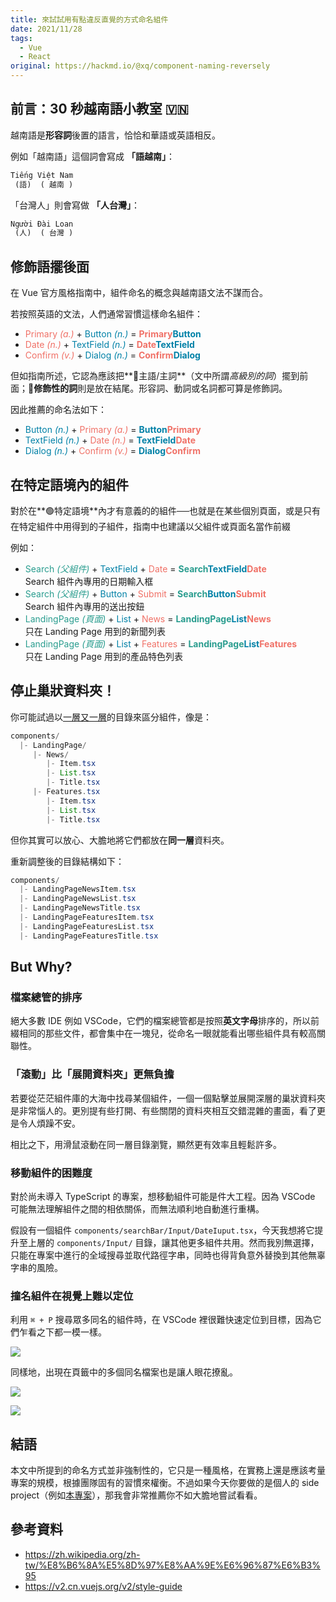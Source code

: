 ```yaml
---
title: 來試試用有點違反直覺的方式命名組件
date: 2021/11/28
tags:
  - Vue
  - React
original: https://hackmd.io/@xq/component-naming-reversely
---
```


## 前言：30 秒越南語小教室 🇻🇳

越南語是**形容詞**後置的語言，恰恰和華語或英語相反。

例如「越南語」這個詞會寫成 **「語越南」**：

```javascript
Tiếng Việt Nam
 (語)  ( 越南 )
```

「台灣人」則會寫做 **「人台灣」**：
```javascript
Người Đài Loan
 (人)  ( 台灣 )
```

## 修飾語擺後面

在 Vue 官方風格指南中，組件命名的概念與越南語文法不謀而合。

若按照英語的文法，人們通常習慣這樣命名組件：

- <font color="#f07167">Primary *(a.)*</font> + <font color="#0081a7"> Button *(n.)*</font> = **<font color="#f07167">Primary</font><font color="#0081a7">Button</font>**
- <font color="#f07167">Date *(n.)*</font> + <font color="#0081a7"> TextField *(n.)*</font> = **<font color="#f07167">Date</font><font color="#0081a7">TextField</font>**
- <font color="#f07167">Confirm *(v.)*</font> + <font color="#0081a7"> Dialog *(n.)*</font> = **<font color="#f07167">Confirm</font><font color="#0081a7">Dialog</font>**

但如指南所述，它認為應該把**🔵主語/主詞**（文中所謂*高級別的詞*）擺到前面；**🔴修飾性的詞**則是放在結尾。形容詞、動詞或名詞都可算是修飾詞。

因此推薦的命名法如下：

- <font color="#0081a7"> Button *(n.)*</font> + <font color="#f07167">Primary *(a.)*</font> = **<font color="#0081a7">Button</font><font color="#f07167">Primary</font>**
- <font color="#0081a7"> TextField *(n.)*</font> + <font color="#f07167">Date *(n.)*</font> = **<font color="#0081a7">TextField</font><font color="#f07167">Date</font>**
- <font color="#0081a7"> Dialog *(n.)*</font> + <font color="#f07167">Confirm *(v.)*</font> = **<font color="#0081a7">Dialog</font><font color="#f07167">Confirm</font>**

## 在特定語境內的組件

對於在**🟢特定語境**內才有意義的的組件──也就是在某些個別頁面，或是只有在特定組件中用得到的子組件，指南中也建議以父組件或頁面名當作前綴

例如：

- <font color="#2a9d8f"> Search *(父組件)*</font> + <font color="#0081a7">TextField</font> + <font color="#f07167">Date</font> = **<font color="#2a9d8f"> Search</font><font color="#0081a7">TextField</font><font color="#f07167">Date</font>**
  <br>Search 組件內專用的日期輸入框
- <font color="#2a9d8f"> Search *(父組件)*</font> + <font color="#0081a7">Button</font> + <font color="#f07167">Submit</font> = **<font color="#2a9d8f"> Search</font><font color="#0081a7">Button</font><font color="#f07167">Submit</font>**
  <br>Search 組件內專用的送出按鈕
- <font color="#2a9d8f"> LandingPage *(頁面)*</font> + <font color="#0081a7">List</font> + <font color="#f07167">News</font> = **<font color="#2a9d8f">LandingPage</font><font color="#0081a7">List</font><font color="#f07167">News</font>**
  <br>只在 Landing Page 用到的新聞列表
- <font color="#2a9d8f"> LandingPage *(頁面)*</font> + <font color="#0081a7">List</font> + <font color="#f07167">Features</font> = **<font color="#2a9d8f">LandingPage</font><font color="#0081a7">List</font><font color="#f07167">Features</font>**
  <br>只在 Landing Page 用到的產品特色列表


## 停止巢狀資料夾！

你可能試過以[一層又一層](https://youtu.be/jGqpz3stgzY)的目錄來區分組件，像是：

```java
components/
  |- LandingPage/
     |- News/
        |- Item.tsx
        |- List.tsx
        |- Title.tsx
     |- Features.tsx
        |- Item.tsx
        |- List.tsx
        |- Title.tsx
```

但你其實可以放心、大膽地將它們都放在**同一層**資料夾。

重新調整後的目錄結構如下：

```java
components/
  |- LandingPageNewsItem.tsx
  |- LandingPageNewsList.tsx
  |- LandingPageNewsTitle.tsx
  |- LandingPageFeaturesItem.tsx
  |- LandingPageFeaturesList.tsx
  |- LandingPageFeaturesTitle.tsx
```


## But Why?

### 檔案總管的排序

絕大多數 IDE 例如 VSCode，它們的檔案總管都是按照**英文字母**排序的，所以前綴相同的那些文件，都會集中在一塊兒，從命名一眼就能看出哪些組件具有較高關聯性。

### 「滾動」比「展開資料夾」更無負擔

若要從茫茫組件庫的大海中找尋某個組件，一個一個點擊並展開深層的巢狀資料夾是非常惱人的。更別提有些打開、有些關閉的資料夾相互交錯混雜的畫面，看了更是令人煩躁不安。

相比之下，用滑鼠滾動在同一層目錄瀏覽，顯然更有效率且輕鬆許多。

### 移動組件的困難度

對於尚未導入 TypeScript 的專案，想移動組件可能是件大工程。因為 VSCode 可能無法理解組件之間的相依關係，而無法順利地自動進行重構。

假設有一個組件 `components/searchBar/Input/DateIuput.tsx`，今天我想將它提升至上層的 `components/Input/` 目錄，讓其他更多組件共用。然而我別無選擇，只能在專案中進行的全域搜尋並取代路徑字串，同時也得背負意外替換到其他無辜字串的風險。


### 撞名組件在視覺上難以定位

利用 `⌘ + P` 搜尋眾多同名的組件時，在 VSCode 裡很難快速定位到目標，因為它們乍看之下都一模一樣。

![](https://i.imgur.com/iSU2cvI.png)

同樣地，出現在頁籤中的多個同名檔案也是讓人眼花撩亂。

![](https://i.imgur.com/LSBBQpZ.png)

![](https://i.imgur.com/mdozVq3.png)

## 結語

本文中所提到的命名方式並非強制性的，它只是一種風格，在實務上還是應該考量專案的規模，根據團隊固有的習慣來權衡。不過如果今天你要做的是個人的 side project（例如[本專案](https://github.com/ngseke/ngseke.me)），那我會非常推薦你不如大膽地嘗試看看。


## 參考資料

- https://zh.wikipedia.org/zh-tw/%E8%B6%8A%E5%8D%97%E8%AA%9E%E6%96%87%E6%B3%95
- https://v2.cn.vuejs.org/v2/style-guide
